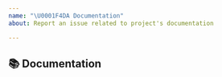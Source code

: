 ```yaml
---
name: "\U0001F4DA Documentation"
about: Report an issue related to project's documentation

---
```


## 📚 Documentation

<!-- A clear and concise description of what isn't right or what is missing in the documentation -->
